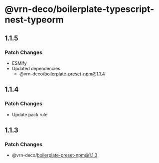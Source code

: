 # @vrn-deco/boilerplate-typescript-nest-typeorm

## 1.1.5

### Patch Changes

- ESMify
- Updated dependencies
  - @vrn-deco/boilerplate-preset-npm@1.1.4

## 1.1.4

### Patch Changes

- Update pack rule

## 1.1.3

### Patch Changes

- @vrn-deco/boilerplate-preset-npm@1.1.3

